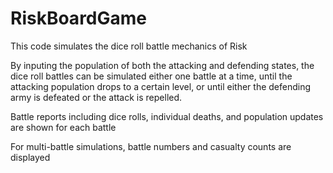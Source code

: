 # RiskBoardGame

This code simulates the dice roll battle mechanics of Risk

By inputing the population of both the attacking and defending states, the dice roll battles can be simulated either one battle at a time, until the attacking population drops to a certain level, or until either the defending army is defeated or the attack is repelled.

Battle reports including dice rolls, individual deaths, and population updates are shown for each battle

For multi-battle simulations, battle numbers and casualty counts are displayed
